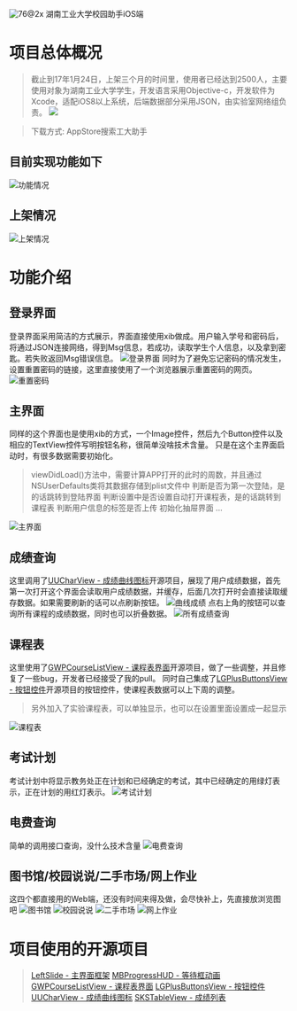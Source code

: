 ![76@2x](https://o90qqsid7.qnssl.com/76@2x-1.png)
湖南工业大学校园助手iOS端
# 项目总体概况
> 截止到17年1月24日，上架三个月的时间里，使用者已经达到2500人，主要使用对象为湖南工业大学学生，开发语言采用Objective-c，开发软件为Xcode，适配iOS8以上系统，后端数据部分采用JSON，由实验室网络组负责。
![](/https://o90qqsid7.qnssl.com/14853135352743.jpg)

> 下载方式: AppStore搜索工大助手
<!--more-->
## 目前实现功能如下
![功能情况](https://o90qqsid7.qnssl.com/%E5%B1%8F%E5%B9%95%E5%BF%AB%E7%85%A7%202016-11-06%2016.35.51.png)

## 上架情况
![上架情况](https://o90qqsid7.qnssl.com/%E5%B1%8F%E5%B9%95%E5%BF%AB%E7%85%A7%202016-11-06%2016.37.49.png)

# 功能介绍
## 登录界面
登录界面采用简洁的方式展示，界面直接使用xib做成。用户输入学号和密码后，将通过JSON连接网络，得到Msg信息，若成功，读取学生个人信息，以及拿到密匙。若失败返回Msg错误信息。
![登录界面](https://o90qqsid7.qnssl.com/%E5%B1%8F%E5%B9%95%E5%BF%AB%E7%85%A7%202016-11-06%2018.56.58.png)
同时为了避免忘记密码的情况发生，设置重置密码的链接，这里直接使用了一个浏览器展示重置密码的网页。
![重置密码](https://o90qqsid7.qnssl.com/%E5%B1%8F%E5%B9%95%E5%BF%AB%E7%85%A7%202016-11-06%2019.01.37.png)
## 主界面
同样的这个界面也是使用xib的方式，一个Image控件，然后九个Button控件以及相应的TextView控件写明按钮名称，很简单没啥技术含量。
只是在这个主界面启动时，有很多数据需要初始化。
> viewDidLoad()方法中，需要计算APP打开的此时的周数，并且通过NSUserDefaults类将其数据存储到plist文件中
> 判断是否为第一次登陆，是的话跳转到登陆界面
> 判断设置中是否设置自动打开课程表，是的话跳转到课程表
> 判断用户信息的标签是否上传
> 初始化抽屉界面
> ...

![主界面](https://o90qqsid7.qnssl.com/%E5%B1%8F%E5%B9%95%E5%BF%AB%E7%85%A7%202016-11-06%2019.05.00.png)

## 成绩查询
这里调用了[UUCharView - 成绩曲线图标](https://github.com/ZhipingYang/UUChartView)开源项目，展现了用户成绩数据，首先第一次打开这个界面会读取用户成绩数据，并缓存，后面几次打开时会直接读取缓存数据。如果需要刷新的话可以点刷新按钮。
![曲线成绩](https://o90qqsid7.qnssl.com/%E5%B1%8F%E5%B9%95%E5%BF%AB%E7%85%A7%202016-11-06%2019.13.48.png)
点右上角的按钮可以查询所有课程的成绩数据，同时也可以折叠数据。
![所有成绩查询](https://o90qqsid7.qnssl.com/%E5%B1%8F%E5%B9%95%E5%BF%AB%E7%85%A7%202016-11-06%2019.16.47.png)
## 课程表
这里使用了[GWPCourseListView - 课程表界面](https://github.com/GanWenpeng/GWPCourseListView)开源项目，做了一些调整，并且修复了一些bug，开发者已经接受了我的pull。
同时自己集成了[LGPlusButtonsView - 按钮控件](https://github.com/Friend-LGA/LGPlusButtonsView)开源项目的按钮控件，使课程表数据可以上下周的调整。
> 另外加入了实验课程表，可以单独显示，也可以在设置里面设置成一起显示

![课程表](https://o90qqsid7.qnssl.com/%E5%B1%8F%E5%B9%95%E5%BF%AB%E7%85%A7%202016-11-06%2019.17.43.png)

## 考试计划
考试计划中将显示教务处正在计划和已经确定的考试，其中已经确定的用绿灯表示，正在计划的用红灯表示。
![考试计划](https://o90qqsid7.qnssl.com/%E5%B1%8F%E5%B9%95%E5%BF%AB%E7%85%A7%202016-11-06%2019.37.30.png)

## 电费查询
简单的调用接口查询，没什么技术含量
![电费查询](https://o90qqsid7.qnssl.com/%E5%B1%8F%E5%B9%95%E5%BF%AB%E7%85%A7%202016-11-06%2019.39.13.png)

## 图书馆/校园说说/二手市场/网上作业
这四个都直接用的Web端，还没有时间来得及做，会尽快补上，先直接放浏览图吧
![图书馆](https://o90qqsid7.qnssl.com/%E5%B1%8F%E5%B9%95%E5%BF%AB%E7%85%A7%202016-11-06%2019.41.19.png)
![校园说说](https://o90qqsid7.qnssl.com/%E5%B1%8F%E5%B9%95%E5%BF%AB%E7%85%A7%202016-11-06%2019.41.30.png)
![二手市场](https://o90qqsid7.qnssl.com/%E5%B1%8F%E5%B9%95%E5%BF%AB%E7%85%A7%202016-11-06%2019.41.36.png)
![网上作业](https://o90qqsid7.qnssl.com/%E5%B1%8F%E5%B9%95%E5%BF%AB%E7%85%A7%202016-11-06%2019.41.41.png)

# 项目使用的开源项目
> [LeftSlide - 主界面框架](https://github.com/chennyhuang/LeftSlide)
> [MBProgressHUD - 等待框动画](https://github.com/jdg/MBProgressHUD)
> [GWPCourseListView - 课程表界面](https://github.com/GanWenpeng/GWPCourseListView)
> [LGPlusButtonsView - 按钮控件](https://github.com/Friend-LGA/LGPlusButtonsView)
> [UUCharView - 成绩曲线图标](https://github.com/ZhipingYang/UUChartView)
> [SKSTableView - 成绩列表](https://github.com/sakkaras/SKSTableView)




